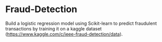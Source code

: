 # Fraud-Detection
Build a logistic regression model using Scikit-learn to predict fraudulent transactions by training it on a kaggle dataset (https://www.kaggle.com/c/ieee-fraud-detection/data).
